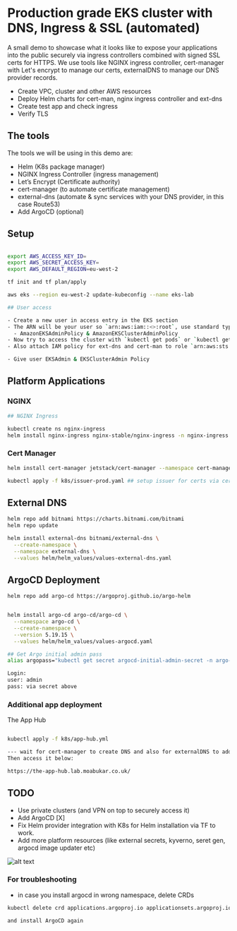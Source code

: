 # Production grade EKS cluster with DNS, Ingress & SSL (automated)

A small demo to showcase what it looks like to expose your applications into the public securely via ingress controllers combined with signed SSL certs for HTTPS. We use tools like NGINX ingress controller, cert-manager with Let's encrypt to manage our certs, externalDNS to manage our DNS provider records.

- Create VPC, cluster and other AWS resources
- Deploy Helm charts for cert-man, nginx ingress controller and ext-dns
- Create test app and check ingress
- Verify TLS

## The tools

The tools we will be using in this demo are:

- Helm (K8s package manager)
- NGINX Ingress Controller (ingress management)
- Let’s Encrypt (Certificate authority)
- cert-manager (to automate certificate management)
- external-dns (automate & sync services with your DNS provider, in this case Route53)
- Add ArgoCD (optional)

## Setup

```bash

export AWS_ACCESS_KEY_ID=
export AWS_SECRET_ACCESS_KEY=
export AWS_DEFAULT_REGION=eu-west-2

tf init and tf plan/apply

aws eks --region eu-west-2 update-kubeconfig --name eks-lab

## User access

- Create a new user in access entry in the EKS section
- The ARN will be your user so `arn:aws:iam::<>:root`, use standard type and group name admin and give it 2 policies
  - AmazonEKSAdminPolicy & AmazonEKSClusterAdminPolicy
- Now try to access the cluster with `kubectl get pods` or `kubectl get nodes`
- Also attach IAM policy for ext-dns and cert-man to role `arn:aws:sts::<>>:assumed-role/default-eks-node-group-20240818104140997500000003/i-0e0725623b20012d7`

- Give user EKSAdmin & EKSClusterAdmin Policy

```

## Platform Applications

### NGINX

```bash
## NGINX Ingress

kubectl create ns nginx-ingress
helm install nginx-ingress nginx-stable/nginx-ingress -n nginx-ingress

```

### Cert Manager

```bash
helm install cert-manager jetstack/cert-manager --namespace cert-manager --version v1.15.1 --create-namespace --set installCRDs=true --values helm/helm_values/values-cert-manager.yaml

kubectl apply -f k8s/issuer-prod.yaml ## setup issuer for certs via cert-manager
```

## External DNS

```bash
helm repo add bitnami https://charts.bitnami.com/bitnami
helm repo update

helm install external-dns bitnami/external-dns \
  --create-namespace \
  --namespace external-dns \
  --values helm/helm_values/values-external-dns.yaml

```

## ArgoCD Deployment

```bash
helm repo add argo-cd https://argoproj.github.io/argo-helm


helm install argo-cd argo-cd/argo-cd \
  --namespace argo-cd \
  --create-namespace \
  --version 5.19.15 \
  --values helm/helm_values/values-argocd.yaml

## Get Argo initial admin pass
alias argopass="kubectl get secret argocd-initial-admin-secret -n argo-cd -o jsonpath='{.data.password}' | base64 --decode"

Login:
user: admin
pass: via secret above
```

### Additional app deployment

The App Hub

```bash

kubectl apply -f k8s/app-hub.yml

--- wait for cert-manager to create DNS and also for externalDNS to add your records on Route53
Then access it below:

https://the-app-hub.lab.moabukar.co.uk/
```

## TODO

- Use private clusters (and VPN on top to securely access it)
- Add ArgoCD [X]
- Fix Helm provider integration with K8s for Helm installation via TF to work.
- Add more platform resources (like external secrets, kyverno, seret gen, argocd image updater etc)

![alt text](./ingresss)


### For troubleshooting

- in case you install argocd in wrong namespace, delete CRDs
```bash
kubectl delete crd applications.argoproj.io applicationsets.argoproj.io appprojects.argoproj.io

and install ArgoCD again

```
